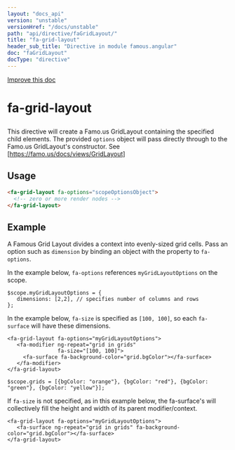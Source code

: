 ```yaml
---
layout: "docs_api"
version: "unstable"
versionHref: "/docs/unstable"
path: "api/directive/faGridLayout/"
title: "fa-grid-layout"
header_sub_title: "Directive in module famous.angular"
doc: "faGridLayout"
docType: "directive"
---
```


<div class="improve-docs">
  <a href='https://github.com/Famous/famous-angular/edit/master/src/scripts/directives/fa-grid-layout.js#L1'>
    Improve this doc
  </a>
</div>





<h1 class="api-title">

  fa-grid-layout



</h1>





This directive will create a Famo.us GridLayout containing the
specified child elements. The provided `options` object
will pass directly through to the Famo.us GridLayout's
constructor.  See [https://famo.us/docs/views/GridLayout]






  
<h2 id="usage">Usage</h2>
  
```html
<fa-grid-layout fa-options="scopeOptionsObject">
  <!-- zero or more render nodes -->
</fa-grid-layout>
```
  
  

  



<h2 id="example">Example</h2><p>A Famous Grid Layout divides a context into evenly-sized grid cells.  Pass an option such as <code>dimension</code> by binding an object with the property to <code>fa-options</code>.</p>
<p>In the example below, <code>fa-options</code> references <code>myGridLayoutOptions</code> on the scope.</p>
<pre><code class="lang-javascript">$scope.myGridLayoutOptions = {
   dimensions: [2,2], // specifies number of columns and rows
};</code></pre>
<p>In the example below, <code>fa-size</code> is specified as <code>[100, 100]</code>, so each <code>fa-surface</code> will have these dimensions.</p>
<pre><code class="lang-html">&lt;fa-grid-layout fa-options=&quot;myGridLayoutOptions&quot;&gt;
   &lt;fa-modifier ng-repeat=&quot;grid in grids&quot;
                fa-size=&quot;[100, 100]&quot;&gt;
     &lt;fa-surface fa-background-color=&quot;grid.bgColor&quot;&gt;&lt;/fa-surface&gt;
   &lt;/fa-modifier&gt;
&lt;/fa-grid-layout&gt;</code></pre>
<pre><code class="lang-javascript">$scope.grids = [{bgColor: &quot;orange&quot;}, {bgColor: &quot;red&quot;}, {bgColor: &quot;green&quot;}, {bgColor: &quot;yellow&quot;}];</code></pre>
<p>If <code>fa-size</code> is not specified, as in this example below, the fa-surface&#39;s will collectively fill the height and width of its parent modifier/context.</p>
<pre><code class="lang-html">&lt;fa-grid-layout fa-options=&quot;myGridLayoutOptions&quot;&gt;
   &lt;fa-surface ng-repeat=&quot;grid in grids&quot; fa-background-color=&quot;grid.bgColor&quot;&gt;&lt;/fa-surface&gt;
&lt;/fa-grid-layout&gt;</code></pre>



